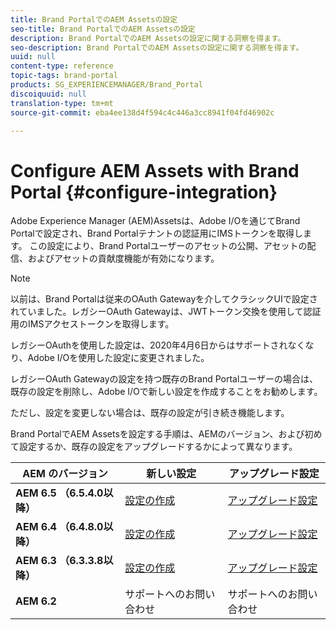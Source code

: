 ```yaml
---
title: Brand PortalでのAEM Assetsの設定
seo-title: Brand PortalでのAEM Assetsの設定
description: Brand PortalでのAEM Assetsの設定に関する洞察を得ます。
seo-description: Brand PortalでのAEM Assetsの設定に関する洞察を得ます。
uuid: null
content-type: reference
topic-tags: brand-portal
products: SG_EXPERIENCEMANAGER/Brand_Portal
discoiquuid: null
translation-type: tm+mt
source-git-commit: eba4ee138d4f594c4c446a3cc8941f04fd46902c

---
```



# Configure AEM Assets with Brand Portal {#configure-integration}

Adobe Experience Manager (AEM)Assetsは、Adobe I/Oを通じてBrand Portalで設定され、Brand Portalテナントの認証用にIMSトークンを取得します。 この設定により、Brand Portalユーザーのアセットの公開、アセットの配信、およびアセットの貢献度機能が有効になります。

>[!NOTE]
>
>以前は、Brand Portalは従来のOAuth Gatewayを介してクラシックUIで設定されていました。レガシーOAuth Gatewayは、JWTトークン交換を使用して認証用のIMSアクセストークンを取得します。
>
>レガシーOAuthを使用した設定は、2020年4月6日からはサポートされなくなり、Adobe I/Oを使用した設定に変更されました。
>
>レガシーOAuth Gatewayの設定を持つ既存のBrand Portalユーザーの場合は、既存の設定を削除し、Adobe I/Oで新しい設定を作成することをお勧めします。
>
>ただし、設定を変更しない場合は、既存の設定が引き続き機能します。

Brand PortalでAEM Assetsを設定する手順は、AEMのバージョン、および初めて設定するか、既存の設定をアップグレードするかによって異なります。

| **AEM のバージョン** | **新しい設定** | **アップグレード設定** |
|---|---|---|
| **AEM 6.5 （6.5.4.0以降）** | [設定の作成](https://docs.adobe.com/content/help/en/experience-manager-65/assets/brandportal/configure-aem-assets-with-brand-portal.html) | [アップグレード設定](https://docs.adobe.com/content/help/en/experience-manager-65/assets/brandportal/configure-aem-assets-with-brand-portal.html#Upgradeconfiguration) |
| **AEM 6.4 （6.4.8.0以降）** | [設定の作成](https://docs.adobe.com/content/help/en/experience-manager-64/assets/brandportal/configure-aem-assets-with-brand-portal.html) | [アップグレード設定](https://docs.adobe.com/content/help/en/experience-manager-64/assets/brandportal/configure-aem-assets-with-brand-portal.html#Upgradeconfiguration) |
| **AEM 6.3 （6.3.3.8以降）** | [設定の作成](https://helpx.adobe.com/in/experience-manager/6-3/assets/using/brand-portal-configuring-integration.html) | [アップグレード設定](https://helpx.adobe.com/in/experience-manager/6-3/assets/using/brand-portal-configuring-integration.html#Upgradeconfiguration) |
| **AEM 6.2** | サポートへのお問い合わせ | サポートへのお問い合わせ |


<!--
   Comment Type: draft

   <li> </li>
   -->

<!--
   Comment Type: draft

   <li>Step text</li>
   -->
